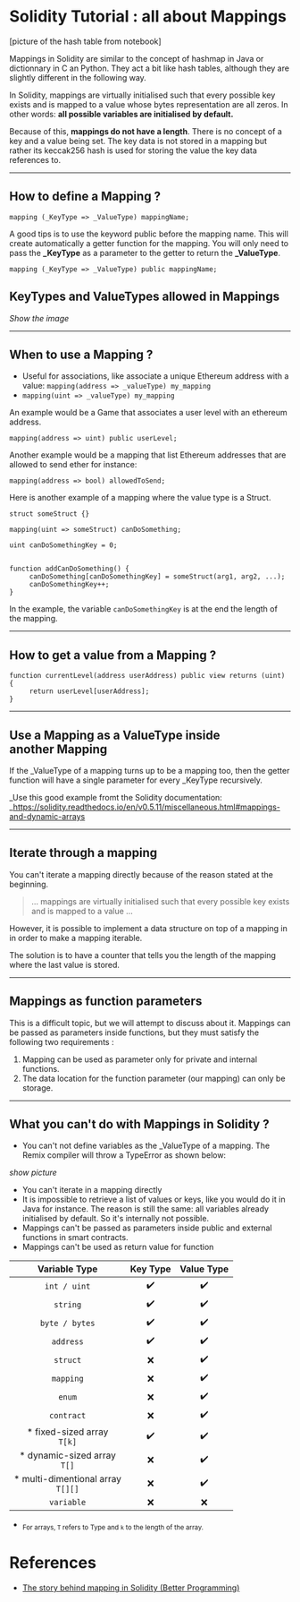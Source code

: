 # Solidity Tutorial : all about Mappings

[picture of the hash table from notebook]

Mappings in Solidity are similar to the concept of hashmap in Java or dictionnary in C an Python. They act a bit like hash tables, although they are slightly different in the following way.

In Solidity, mappings are virtually initialised such that every possible key exists and is mapped to a value whose bytes representation are all zeros. In other words: **all possible variables are initialised by default.**

Because of this, **mappings do not have a length**. There is no concept of a key and a value being set. The key data is not stored in a mapping but rather its keccak256 hash is used for storing the value the key data references to.

---

## How to define a Mapping ?

```
mapping (_KeyType => _ValueType) mappingName;
```

A good tips is to use the keyword public before the mapping name. This will create automatically a getter function for the mapping. You will only need to pass the **\_KeyType** as a parameter to the getter to return the **\_ValueType**.

```
mapping (_KeyType => _ValueType) public mappingName;
```

## KeyTypes and ValueTypes allowed in Mappings

_Show the image_

---

## When to use a Mapping ?

- Useful for associations, like associate a unique Ethereum address with a value: `mapping(address => _valueType) my_mapping`
- `mapping(uint => _valueType) my_mapping`

An example would be a Game that associates a user level with an ethereum address.

```
mapping(address => uint) public userLevel;
```

Another example would be a mapping that list Ethereum addresses that are allowed to send ether for instance:

```
mapping(address => bool) allowedToSend;
```

Here is another example of a mapping where the value type is a Struct.

```
struct someStruct {}

mapping(uint => someStruct) canDoSomething;

uint canDoSomethingKey = 0;


function addCanDoSomething() {
     canDoSomething[canDoSomethingKey] = someStruct(arg1, arg2, ...);
     canDoSomethingKey++;
}
```

In the example, the variable `canDoSomethingKey` is at the end the length of the mapping.

---

## How to get a value from a Mapping ?

```
function currentLevel(address userAddress) public view returns (uint) {
     return userLevel[userAddress];
}
```

---

## Use a Mapping as a ValueType inside another Mapping

If the \_ValueType of a mapping turns up to be a mapping too, then the getter function will have a single parameter for every \_KeyType recursively.

\_Use this good example fromt the Solidity documentation: \_https://solidity.readthedocs.io/en/v0.5.11/miscellaneous.html#mappings-and-dynamic-arrays

---

## Iterate through a mapping

You can't iterate a mapping directly because of the reason stated at the beginning.

> … mappings are virtually initialised such that every possible key exists and is mapped to a value …

However, it is possible to implement a data structure on top of a mapping in in order to make a mapping iterable.

The solution is to have a counter that tells you the length of the mapping where the last value is stored.

---

## Mappings as function parameters

This is a difficult topic, but we will attempt to discuss about it. Mappings can be passed as parameters inside functions, but they must satisfy the following two requirements :

1. Mapping can be used as parameter only for private and internal functions.
2. The data location for the function parameter (our mapping) can only be storage.

---

## What you can't do with Mappings in Solidity ?

- You can't not define variables as the \_ValueType of a mapping. The Remix compiler will throw a TypeError as shown below:

_show picture_

- You can't iterate in a mapping directly
- It is impossible to retrieve a list of values or keys, like you would do it in Java for instance. The reason is still the same: all variables already initialised by default. So it's internally not possible.
- Mappings can't be passed as parameters inside public and external functions in smart contracts.
- Mappings can't be used as return value for function

|             Variable Type              |      Key Type      |     Value Type     |
| :------------------------------------: | :----------------: | :----------------: |
|              `int / uint`              | :heavy_check_mark: | :heavy_check_mark: |
|                `string`                | :heavy_check_mark: | :heavy_check_mark: |
|             `byte / bytes`             | :heavy_check_mark: | :heavy_check_mark: |
|               `address`                | :heavy_check_mark: | :heavy_check_mark: |
|                `struct`                |        :x:         | :heavy_check_mark: |
|               `mapping`                |        :x:         | :heavy_check_mark: |
|                 `enum`                 |        :x:         | :heavy_check_mark: |
|               `contract`               |        :x:         | :heavy_check_mark: |
|    \* fixed-sized array <br>`T[k]`     | :heavy_check_mark: | :heavy_check_mark: |
|    \* dynamic-sized array <br>`T[]`    |        :x:         | :heavy_check_mark: |
| \* multi-dimentional array <br>`T[][]` |        :x:         | :heavy_check_mark: |
|               `variable`               |        :x:         |        :x:         |

- <sub>For arrays, `T` refers to Type and `k` to the length of the array.</sub>


# References

- [The story behind mapping in Solidity (Better Programming)](https://betterprogramming.pub/the-story-behind-mapping-in-solidity-e1c428aa8cbe)
